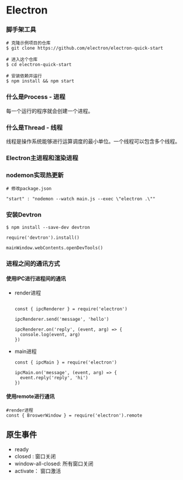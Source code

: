 # Electron

### 脚手架工具

```
# 克隆示例项目的仓库
$ git clone https://github.com/electron/electron-quick-start

# 进入这个仓库
$ cd electron-quick-start

# 安装依赖并运行
$ npm install && npm start
```



### 什么是Process - 进程

每一个运行的程序就会创建一个进程。

### 什么是Thread - 线程

线程是操作系统能够进行运算调度的最小单位。一个线程可以包含多个线程。

### Electron主进程和渲染进程

### nodemon实现热更新

```
# 修改package.json

"start" : "nodemon --watch main.js --exec \"electron .\""
```

### 安装Devtron

```
$ npm install --save-dev devtron

require('devtron').install()

mainWindow.webContents.openDevTools()
```

### 进程之间的通讯方式

#### 使用IPC进行进程间的通讯

* render进程

  ```
  
  const { ipcRenderer } = require('electron')
  
  ipcRenderer.send('message', 'hello')
  
  ipcRenderer.on('reply', (event, arg) => {
  	console.log(event, arg)
  })
  ```

* main进程

  ```
  const { ipcMain } = require('electron')
  
  ipcMain.on('message', (event, arg) => {
  	event.reply('reply', 'hi')
  })
  ```

  

#### 使用remote进行通讯

```
#render进程
const { BroswerWindow } = require('electron').remote
```

## 原生事件

* ready
* closed : 窗口关闭
* window-all-closed: 所有窗口关闭
* activate： 窗口激活

